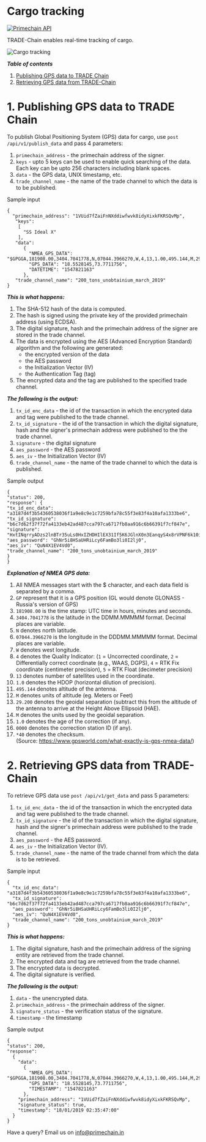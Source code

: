 # Cargo tracking

[![Primechain API](https://img.shields.io/badge/Built%20by-Primechain-blue.svg)](http://www.primechaintech.com/)

TRADE-Chain enables real-time tracking of cargo.

![Cargo tracking](http://www.primechaintech.com/img/api_documentation/cargo.jpg)

***Table of contents***    
1. [Publishing GPS data to TRADE Chain](#1-publishing-gps-data-to-trade-chain)   
2. [Retrieving GPS data from TRADE-Chain](#2-retrieving-gps-data-from-trade-chain)


# 1. Publishing GPS data to TRADE Chain

To publish Global Positioning System (GPS) data for cargo, use `post /api/v1/publish_data` and pass 4 parameters:

1. `primechain_address` - the primechain address of the signer.
2. `keys` - upto 5 keys can be used to enable quick searching of the data. Each key can be upto 256 characters including blank spaces.
3. `data` - the GPS data, UNIX timestamp, etc.
4. `trade_channel_name` - the name of the trade channel to which the data is to be published.

Sample input
```
{
  "primechain_address": "1VUid7fZaiFnNXddiwfwvk8idyXixkFKRSQvMp",
   "keys": 
    [
      "SS Ideal X"
    ],
   "data": 
      {
        "NMEA_GPS_DATA": "$GPGGA,181908.00,3404.7041778,N,07044.3966270,W,4,13,1.00,495.144,M,29.200,M,0.10,0000*40",
        "GPS_DATA": "18.5528145,73.7711756",
        "DATETIME": "1547821163"      
      },
   "trade_channel_name": "200_tons_unobtainium_march_2019"
}
```
***This is what happens:***   
1. The SHA-512 hash of the data is computed.
2. The hash is signed using the private key of the provided primechain address (using ECDSA).
3. The digital signature, hash and the primechain address of the signer are stored in the trade channel.
4. The data is encrypted using the AES (Advanced Encryption Standard) algorithm and the following are generated: 
    * the encrypted version of the data    
    * the AES password    
    * the Initialization Vector (IV)    
    * the Authentication Tag (tag)   
5. The encrypted data and the tag are published to the specified trade channel.

***The following is the output:***
1. `tx_id_enc_data` - the id of the transaction in which the encrypted data and tag were published to the trade channel.
2. `tx_id_signature` - the id of the transaction in which the digital signature, hash and the signer's primechain address were published to the the trade channel.
3. `signature` - the digital signature
4. `aes_password` - the AES password
5. `aes_iv` - the Initialization Vector (IV)
6. `trade_channel_name` - the name of the trade channel to which the data is published. 

Sample output
```
{
"status": 200,
"response": {
"tx_id_enc_data": "a3187d4f3b54360538036f1a9e8c9e1c7259bfa78c55f3e83f4a10afa1333be6",
"tx_id_signature": "b6c7d62f37f72fa4133eb42ad487cca797ca6717fb8aa916c6b66391f7cf847e",
"signature": "HxtINqrryADzs2lnBTr35uLs0HxIZHDHIlEX31If5K6JGlnX0n3EanqyS4x8rVPNF6k10i/v92Cl5yTaKW0ui8Q=",
"aes_password": "GhNr5i8HSaUHRiLcy6FamBo3li0I2lj0",
"aes_iv": "QuN4X1EV4Vd0",
"trade_channel_name": "200_tons_unobtainium_march_2019"
}
}
```
***Explanation of NMEA GPS data:***
1. All NMEA messages start with the $ character, and each data field is separated by a comma.
2. `GP` represent that it is a GPS position (GL would denote GLONASS - Russia's version of GPS)
3. `181908.00` is the time stamp: UTC time in hours, minutes and seconds.
4. `3404.7041778` is the latitude in the DDMM.MMMMM format. Decimal places are variable.
5. `N` denotes north latitude.
6. `07044.3966270` is the longitude in the DDDMM.MMMMM format. Decimal places are variable.
7. `W` denotes west longitude.
8. `4` denotes the Quality Indicator: (`1` = Uncorrected coordinate, `2` = Differentially correct coordinate (e.g., WAAS, DGPS), `4` = RTK Fix coordinate (centimeter precision), `5` = RTK Float (decimeter precision)
9. `13` denotes number of satellites used in the coordinate.
10. `1.0` denotes the HDOP (horizontal dilution of precision).
11. `495.144` denotes altitude of the antenna.
12. `M` denotes units of altitude (eg. Meters or Feet)
13. `29.200` denotes the geoidal separation (subtract this from the altitude of the antenna to arrive at the Height Above Ellipsoid (HAE).
14. `M` denotes the units used by the geoidal separation.
15. `1.0` denotes the age of the correction (if any).
16. `0000` denotes the correction station ID (if any).
17. `*40` denotes the checksum.   
(Source: https://www.gpsworld.com/what-exactly-is-gps-nmea-data/)

# 2. Retrieving GPS data from TRADE-Chain
To retrieve GPS data use `post /api/v1/get_data` and pass 5 parameters:

1. `tx_id_enc_data` - the id of the transaction in which the encrypted data and tag were published to the trade channel.
2. `tx_id_signature` - the id of the transaction in which the digital signature, hash and the signer's primechain address were published to the trade channel.
3. `aes_password` - the AES password.
4. `aes_iv` - the Initialization Vector (IV).
5. `trade_channel_name` - the name of the trade channel from which the data is to be retrieved.

Sample input
```
{
  "tx_id_enc_data": "a3187d4f3b54360538036f1a9e8c9e1c7259bfa78c55f3e83f4a10afa1333be6",
  "tx_id_signature": "b6c7d62f37f72fa4133eb42ad487cca797ca6717fb8aa916c6b66391f7cf847e",
  "aes_password": "GhNr5i8HSaUHRiLcy6FamBo3li0I2lj0",
  "aes_iv": "QuN4X1EV4Vd0",
  "trade_channel_name": "200_tons_unobtainium_march_2019"
}
```
***This is what happens:***   
1. The digital signature, hash and the primechain address of the signing entity are retrieved from the trade channel.
2. The encrypted data and tag are retrieved from the trade channel.
3. The encrypted data is decrypted.
4. The digital signature is verified.

***The following is the output:***
1. `data` - the unencrypted data.   
2. `primechain_address` - the primechain address of the signer.   
3. `signature_status` - the verification status of the signature.  
4. `timestamp` - the timestamp

Sample output
```
{
"status": 200,
"response": 
  {
    "data": 
      {
        "NMEA_GPS_DATA": "$GPGGA,181908.00,3404.7041778,N,07044.3966270,W,4,13,1.00,495.144,M,29.200,M,0.10,0000*40",
        "GPS_DATA": "18.5528145,73.7711756",
        "TIMESTAMP": "1547821163"
      },
    "primechain_address": "1VUid7fZaiFnNXddiwfwvk8idyXixkFKRSQvMp",
    "signature_status": true,
    "timestamp": "18/01/2019 02:35:47:00"
  }
}
```
Have a query? Email us on info@primechain.in
